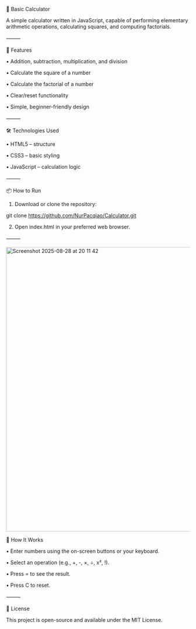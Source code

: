 🧮 Basic Calculator

A simple calculator written in JavaScript, capable of performing elementary arithmetic operations, calculating squares, and computing factorials.

⸻

🚀 Features

•	Addition, subtraction, multiplication, and division

•	Calculate the square of a number

•	Calculate the factorial of a number

•	Clear/reset functionality

•	Simple, beginner-friendly design

⸻

🛠️ Technologies Used

•	HTML5 – structure

•	CSS3 – basic styling

•	JavaScript – calculation logic

⸻

📦 How to Run

1.	Download or clone the repository:
   
 git clone https://github.com/NurPacqiao/Calculator.git

2.	Open index.html in your preferred web browser.

⸻

<img width="1332" height="777" alt="Screenshot 2025-08-28 at 20 11 42" src="https://github.com/user-attachments/assets/d3494ce8-72b6-4b9f-871e-18844b3b9717" />


📝 How It Works

•	Enter numbers using the on-screen buttons or your keyboard.

•	Select an operation (e.g., +, -, ×, ÷, x², !).

•	Press = to see the result.

•	Press C to reset.

⸻

📄 License

This project is open-source and available under the MIT License.
